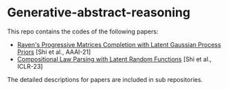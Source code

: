 # Generative-abstract-reasoning
This repo contains the codes of the following papers:
- [Raven's Progressive Matrices Completion with Latent Gaussian Process Priors](https://arxiv.org/abs/2103.12045) [Shi et al., AAAI-21]
- [Compositional Law Parsing with Latent Random Functions](https://openreview.net/forum?id=PEuxUXIMLlA) [Shi et al., ICLR-23]

The detailed descriptions for papers are included in sub repositories.
